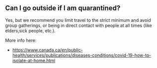 ## Can I go outside if I am quarantined?

Yes, but we recommend you limit travel to the strict minimum and avoid group gatherings, or being in direct contact with people at all times (like elders,sick people, etc.).

More info here:
* https://www.canada.ca/en/public-health/services/publications/diseases-conditions/covid-19-how-to-isolate-at-home.html
